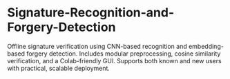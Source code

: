 # Signature-Recognition-and-Forgery-Detection
Offline signature verification using CNN-based recognition and embedding-based forgery detection. Includes modular preprocessing, cosine similarity verification, and a Colab-friendly GUI. Supports both known and new users with practical, scalable deployment.
